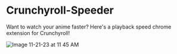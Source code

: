 # Crunchyroll-Speeder
Want to watch your anime faster? Here's a playback speed chrome extension for Crunchyroll!


![Image 11-21-23 at 11 45 AM](https://github.com/Sparkman2/Crunchyroll-Speeder/assets/96559493/de0b65ba-457f-4e6c-9b75-24e93b0e54a3)
